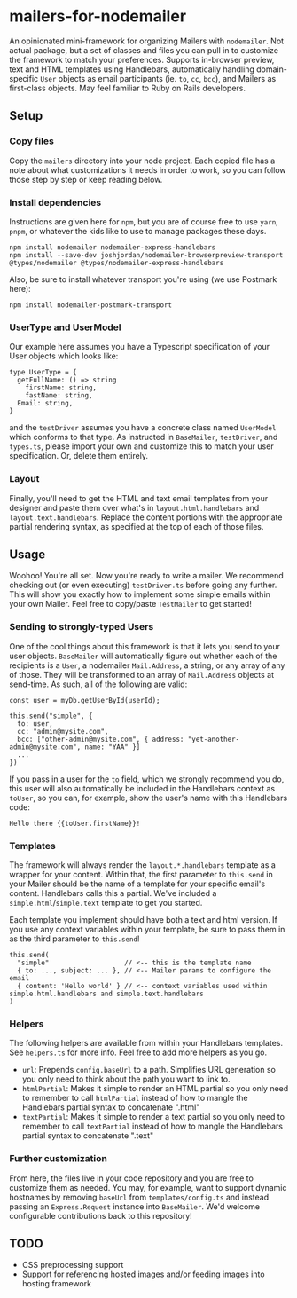 # mailers-for-nodemailer

An opinionated mini-framework for organizing Mailers with `nodemailer`. Not actual package, but a set of classes and files you can pull in to customize the framework to match your preferences. Supports in-browser preview, text and HTML templates using Handlebars, automatically handling domain-specific `User` objects as email participants (ie. `to`, `cc`, `bcc`), and Mailers as first-class objects. May feel familiar to Ruby on Rails developers.

## Setup

### Copy files

Copy the `mailers` directory into your node project. Each copied file has a note about what customizations it needs in order to work, so you can follow those step by step or keep reading below.

### Install dependencies

Instructions are given here for `npm`, but you are of course free to use `yarn`, `pnpm`, or whatever the kids like to use to manage packages these days.

```
npm install nodemailer nodemailer-express-handlebars
npm install --save-dev joshjordan/nodemailer-browserpreview-transport @types/nodemailer @types/nodemailer-express-handlebars
```

Also, be sure to install whatever transport you're using (we use Postmark here):

```
npm install nodemailer-postmark-transport
```

### UserType and UserModel

Our example here assumes you have a Typescript specification of your User objects which looks like:

```
type UserType = {
  getFullName: () => string
	firstName: string,
	fastName: string,
  Email: string,
}
```

and the `testDriver` assumes you have a concrete class named `UserModel` which conforms to that type. As instructed in `BaseMailer`, `testDriver`, and `types.ts`, please import your own and customize this to match your user specification. Or, delete them entirely.

### Layout

Finally, you'll need to get the HTML and text email templates from your designer and paste them over what's in `layout.html.handlebars` and `layout.text.handlebars`. Replace the content portions with the appropriate partial rendering syntax, as specified at the top of each of those files.

## Usage

Woohoo! You're all set. Now you're ready to write a mailer. We recommend checking out (or even executing) `testDriver.ts` before going any further. This will show you exactly how to implement some simple emails within your own Mailer. Feel free to copy/paste `TestMailer` to get started!

### Sending to strongly-typed Users

One of the cool things about this framework is that it lets you send to your user objects. `BaseMailer` will automatically figure out whether each of the recipients is a `User`, a nodemailer `Mail.Address`, a string, or any array of any of those. They will be transformed to an array of `Mail.Address` objects at send-time. As such, all of the following are valid:

```
const user = myDb.getUserById(userId);

this.send("simple", {
  to: user,
  cc: "admin@mysite.com",
  bcc: ["other-admin@mysite.com", { address: "yet-another-admin@mysite.com", name: "YAA" }]
  ...
})
```

If you pass in a user for the `to` field, which we strongly recommend you do, this user will also automatically be included in the Handlebars context as `toUser`, so you can, for example, show the user's name with this Handlebars code:

```
Hello there {{toUser.firstName}}!
```

### Templates

The framework will always render the `layout.*.handlebars` template as a wrapper for your content. Within that, the first parameter to `this.send` in your Mailer should be the name of a template for your specific email's content. Handlebars calls this a partial. We've included a `simple.html`/`simple.text` template to get you started.

Each template you implement should have both a text and html version. If you use any context variables within your template, be sure to pass them in as the third parameter to `this.send`!

```
this.send(
  "simple"                   // <-- this is the template name
  { to: ..., subject: ... }, // <-- Mailer params to configure the email
  { content: 'Hello world' } // <-- context variables used within simple.html.handlebars and simple.text.handlebars
)
```

### Helpers

The following helpers are available from within your Handlebars templates. See `helpers.ts` for more info. Feel free to add more helpers as you go.

* `url`: Prepends `config.baseUrl` to a path. Simplifies URL generation so you only need to think about the path you want to link to.
* `htmlPartial`: Makes it simple to render an HTML partial so you only need to remember to call `htmlPartial` instead of how to mangle the Handlebars partial syntax to concatenate ".html"
* `textPartial`: Makes it simple to render a text partial so you only need to remember to call `textPartial` instead of how to mangle the Handlebars partial syntax to concatenate ".text"

### Further customization

From here, the files live in your code repository and you are free to customize them as needed. You may, for example, want to support dynamic hostnames by removing `baseUrl` from `templates/config.ts` and instead passing an `Express.Request` instance into `BaseMailer`. We'd welcome configurable contributions back to this repository!

## TODO

* CSS preprocessing support
* Support for referencing hosted images and/or feeding images into hosting framework
